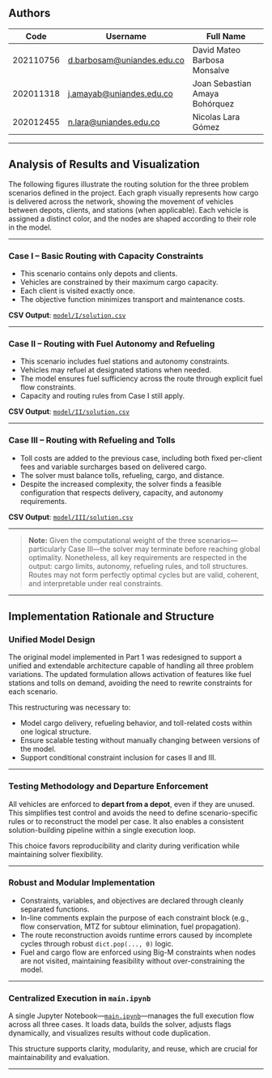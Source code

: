 ##  Authors

| Code      | Username                   | Full Name                      |
|-----------|----------------------------|--------------------------------|
| 202110756 | d.barbosam@uniandes.edu.co | David Mateo Barbosa Monsalve   |
| 202011318 | j.amayab@uniandes.edu.co   | Joan Sebastian Amaya Bohórquez |
| 202012455 | n.lara@uniandes.edu.co     | Nicolas Lara Gómez             |

---

##  Analysis of Results and Visualization

The following figures illustrate the routing solution for the three problem scenarios defined in the project. Each graph visually represents how cargo is delivered across the network, showing the movement of vehicles between depots, clients, and stations (when applicable). Each vehicle is assigned a distinct color, and the nodes are shaped according to their role in the model.

---

###  Case I – Basic Routing with Capacity Constraints

- This scenario contains only depots and clients.
- Vehicles are constrained by their maximum cargo capacity.
- Each client is visited exactly once.
- The objective function minimizes transport and maintenance costs.

 **CSV Output**: [`model/I/solution.csv`](/models/I/solution.csv)

---

###  Case II – Routing with Fuel Autonomy and Refueling

- This scenario includes fuel stations and autonomy constraints.
- Vehicles may refuel at designated stations when needed.
- The model ensures fuel sufficiency across the route through explicit fuel flow constraints.
- Capacity and routing rules from Case I still apply.

 **CSV Output**: [`model/II/solution.csv`](/models/II/solution.csv)

---

###  Case III – Routing with Refueling and Tolls

- Toll costs are added to the previous case, including both fixed per-client fees and variable surcharges based on delivered cargo.
- The solver must balance tolls, refueling, cargo, and distance.
- Despite the increased complexity, the solver finds a feasible configuration that respects delivery, capacity, and autonomy requirements.

 **CSV Output**: [`model/III/solution.csv`](/models/III/solution.csv)

---

>  **Note:** Given the computational weight of the three scenarios—particularly Case III—the solver may terminate before reaching global optimality. Nonetheless, all key requirements are respected in the output: cargo limits, autonomy, refueling rules, and toll structures. Routes may not form perfectly optimal cycles but are valid, coherent, and interpretable under real constraints.

---

##  Implementation Rationale and Structure

### Unified Model Design

The original model implemented in Part 1 was redesigned to support a unified and extendable architecture capable of handling all three problem variations. The updated formulation allows activation of features like fuel stations and tolls on demand, avoiding the need to rewrite constraints for each scenario.

This restructuring was necessary to:

- Model cargo delivery, refueling behavior, and toll-related costs within one logical structure.
- Ensure scalable testing without manually changing between versions of the model.
- Support conditional constraint inclusion for cases II and III.

---

### Testing Methodology and Departure Enforcement

All vehicles are enforced to **depart from a depot**, even if they are unused. This simplifies test control and avoids the need to define scenario-specific rules or to reconstruct the model per case. It also enables a consistent solution-building pipeline within a single execution loop.

This choice favors reproducibility and clarity during verification while maintaining solver flexibility.

---

### Robust and Modular Implementation

- Constraints, variables, and objectives are declared through cleanly separated functions.
- In-line comments explain the purpose of each constraint block (e.g., flow conservation, MTZ for subtour elimination, fuel propagation).
- The route reconstruction avoids runtime errors caused by incomplete cycles through robust `dict.pop(..., 0)` logic.
- Fuel and cargo flow are enforced using Big-M constraints when nodes are not visited, maintaining feasibility without over-constraining the model.

---

### Centralized Execution in `main.ipynb`

A single Jupyter Notebook—[`main.ipynb`](/main.ipynb)—manages the full execution flow across all three cases. It loads data, builds the solver, adjusts flags dynamically, and visualizes results without code duplication.

This structure supports clarity, modularity, and reuse, which are crucial for maintainability and evaluation.

---
